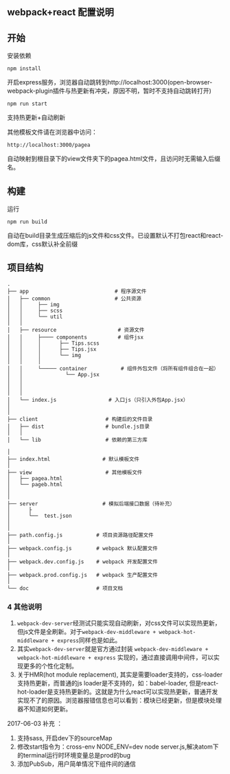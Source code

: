 ## webpack+react 配置说明

##  开始
安装依赖  

	npm install

开启express服务，浏览器自动跳转到http://localhost:3000(open-browser-webpack-plugin插件与热更新有冲突，原因不明，暂时不支持自动跳转打开)

    npm run start
支持热更新+自动刷新

其他模板文件请在浏览器中访问：

	http://localhost:3000/pagea
自动映射到根目录下的view文件夹下的pagea.html文件，且访问时无需输入后缀名。
##  构建
运行

    npm run build

自动在build目录生成压缩后的js文件和css文件。已设置默认不打包react和react-dom库，css默认补全前缀

## 项目结构


```
.
├── app                            # 程序源文件
│   ├── common                     # 公共资源
│   │     ├── img       
│   │     ├── scss 
│   │     └── util     
│   │           
│   ├── resource                    # 资源文件
│   │     ├──── components          # 组件jsx
│   │     │      ├── Tips.scss       
│   │     │      ├── Tips.jsx  
│   │     │      └── img
│   │     │
│   │     └───── container           # 组件外包文件（将所有组件组合在一起）
│   │              └── App.jsx           
│   │             
│   │                                               
│   │
│   └── index.js           	     # 入口js（只引入外包App.jsx）
│        
│
├── client                      # 构建后的文件目录
│   ├── dist                    # bundle.js目录
│   │                
│   └── lib                     # 依赖的第三方库
      
│
├── index.html                 # 默认模板文件
│
├── view                        # 其他模板文件
│   ├── pagea.html                  
│   └── pageb.html             
│      
│
├── server                     # 模拟后端接口数据（待补充）
│      ├         
│      └──  test.json
│                                  
│
├── path.config.js           # 项目资源路径配置文件
│
├── webpack.config.js        # webpack 默认配置文件
│
├── webpack.dev.config.js    # webpack 开发配置文件
│
├── webpack.prod.config.js   # webpack 生产配置文件
│
└── doc                      # 项目文档

```

### 4 其他说明

1. `webpack-dev-server`经测试只能实现自动刷新，对css文件可以实现热更新，但js文件是全刷新。对于`webpack-dev-middleware + webpack-hot-middleware + express`同样也是如此。
2. 其实`webpack-dev-server`就是官方通过封装 `webpack-dev-middleware + webpack-hot-middleware + express` 实现的，通过直接调用中间件，可以实现更多的个性化定制。
3. 关于HMR(hot module replacement), 其实是需要loader支持的，css-loader支持热更新，而普通的js loader是不支持的，如：babel-loader, 但是react-hot-loader是支持热更新的。这就是为什么react可以实现热更新，普通开发实现不了的原因。浏览器报错信息也可以看到：模块已经更新，但是模块处理器不知道如何更新。  

2017-06-03 补充 ：  

1. 支持sass, 开启dev下的sourceMap
2. 修改start指令为：cross-env NODE_ENV=dev node server.js,解决atom下的terminal运行时环境变量总是prod的bug
3. 添加PubSub，用户简单情况下组件间的通信